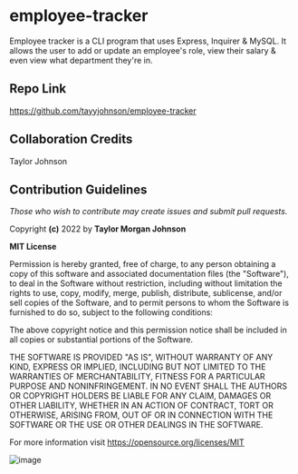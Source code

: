 # employee-tracker

 Employee tracker is a CLI program that uses Express, Inquirer & MySQL. It allows the user to add or update an employee's role, view their salary & even view what department they're in. 


## Repo Link

https://github.com/tayyjohnson/employee-tracker

## Collaboration Credits

Taylor Johnson


## Contribution Guidelines

*Those who wish to contribute may create issues and submit pull requests.*


Copyright **(c)** 2022 by **Taylor Morgan Johnson**

**MIT License**

Permission is hereby granted, free of charge, to any person obtaining a copy of this software and associated documentation files (the "Software"), to deal in the Software without restriction, including without limitation the rights to use, copy, modify, merge, publish, distribute, sublicense, and/or sell copies of the Software, and to permit persons to whom the Software is furnished to do so, subject to the following conditions:

The above copyright notice and this permission notice shall be included in all copies or substantial portions of the Software.

THE SOFTWARE IS PROVIDED "AS IS", WITHOUT WARRANTY OF ANY KIND, EXPRESS OR IMPLIED, INCLUDING BUT NOT LIMITED TO THE WARRANTIES OF MERCHANTABILITY, FITNESS FOR A PARTICULAR PURPOSE AND NONINFRINGEMENT. IN NO EVENT SHALL THE AUTHORS OR COPYRIGHT HOLDERS BE LIABLE FOR ANY CLAIM, DAMAGES OR OTHER LIABILITY, WHETHER IN AN ACTION OF CONTRACT, TORT OR OTHERWISE, ARISING FROM, OUT OF OR IN CONNECTION WITH THE SOFTWARE OR THE USE OR OTHER DEALINGS IN THE SOFTWARE.

For more information visit https://opensource.org/licenses/MIT

![image](https://user-images.githubusercontent.com/104907412/196566570-d5bdecdc-e311-40a0-afbf-2937a19c6c3d.png)

